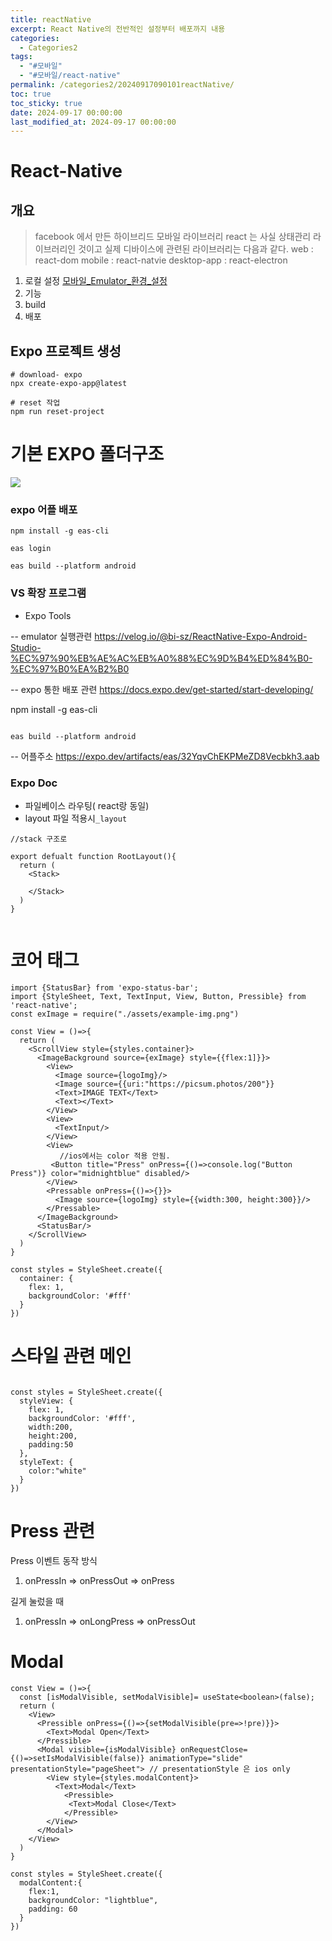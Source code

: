 ```yaml
---
title: reactNative
excerpt: React Native의 전반적인 설정부터 배포까지 내용
categories:
  - Categories2
tags:
  - "#모바일"
  - "#모바일/react-native"
permalink: /categories2/20240917090101reactNative/
toc: true
toc_sticky: true
date: 2024-09-17 00:00:00
last_modified_at: 2024-09-17 00:00:00
---
```

# React-Native

## 개요
> facebook 에서 만든 하이브리드 모바일 라이브러리 react 는 사실 상태관리 라이브러리인 것이고 실제 디바이스에 관련된 라이브러리는 다음과 같다.
> web : react-dom
> mobile : react-natvie
> desktop-app : react-electron

1. 로컬 설정
    [모바일_Emulator_환경_설정](_github_open/개발환경/VSCODE/모바일_Emulator_환경_설정.md)
2. 기능
3. build
4. 배포


## Expo 프로젝트 생성
```shell
# download- expo
npx create-expo-app@latest

# reset 작업
npm run reset-project

```

# 기본 EXPO 폴더구조
![](_md파일/Pasted%20image%2020241203002227.png)

### expo 어플 배포
```shell
npm install -g eas-cli

eas login

eas build --platform android  

```



### VS 확장 프로그램
-  Expo Tools



-- emulator 실행관련
https://velog.io/@bi-sz/ReactNative-Expo-Android-Studio-%EC%97%90%EB%AE%AC%EB%A0%88%EC%9D%B4%ED%84%B0-%EC%97%B0%EA%B2%B0


-- expo 통한 배포 관련
https://docs.expo.dev/get-started/start-developing/


npm install -g eas-cli



```

eas build --platform android

```


-- 어플주소
https://expo.dev/artifacts/eas/32YqvChEKPMeZD8Vecbkh3.aab



### Expo Doc
- 파일베이스 라우팅( react랑 동일)
- layout 파일 적용시`_layout` 



```tsx
//stack 구조로 

export defualt function RootLayout(){
  return (
    <Stack>
    
    </Stack>
  )
}


```


# 코어 태그
```tsx
import {StatusBar} from 'expo-status-bar';
import {StyleSheet, Text, TextInput, View, Button, Pressible} from 'react-native';
const exImage = require("./assets/example-img.png")

const View = ()=>{
  return (
    <ScrollView style={styles.container}>
      <ImageBackground source={exImage} style={{flex:1]}}>
        <View>
          <Image source={logoImg}/>
          <Image source={{uri:"https://picsum.photos/200"}}
          <Text>IMAGE TEXT</Text>
          <Text></Text>
        </View>
        <View>
          <TextInput/>
        </View>
        <View>
           //ios에서는 color 적용 안됨. 
         <Button title="Press" onPress={()=>console.log("Button Press")} color="midnightblue" disabled/>
        </View>
        <Pressable onPress={()=>{}}>
          <Image source={logoImg} style={{width:300, height:300}}/>
        </Pressable>
      </ImageBackground>
      <StatusBar/>
    </ScrollView>
  )
}

const styles = StyleSheet.create({
  container: {
    flex: 1,
    backgroundColor: '#fff'
  }
})
```


# 스타일 관련 메인
```tsx

const styles = StyleSheet.create({
  styleView: {
    flex: 1,
    backgroundColor: '#fff',
    width:200,
    height:200,
    padding:50
  },
  styleText: {
    color:"white"
  }
})
```


# Press 관련

Press 이벤트 동작 방식
1. onPressIn => onPressOut => onPress

길게 눌렀을 때
1. onPressIn => onLongPress => onPressOut



# Modal
```tsx
const View = ()=>{
  const [isModalVisible, setModalVisible]= useState<boolean>(false);
  return (
    <View>
      <Pressible onPress={()=>{setModalVisible(pre=>!pre)}}>
        <Text>Modal Open</Text>
      </Pressible>
      <Modal visible={isModalVisible} onRequestClose={()=>setIsModalVisible(false)} animationType="slide" presentationStyle="pageSheet"> // presentationStyle 은 ios only
        <View style={styles.modalContent}>
          <Text>Modal</Text>
            <Pressible>
             <Text>Modal Close</Text>
            </Pressible>
        </View>
      </Modal>
    </View>  
  )
}

const styles = StyleSheet.create({
  modalContent:{
    flex:1,
    backgroundColor: "lightblue",
    padding: 60
  }
})


```